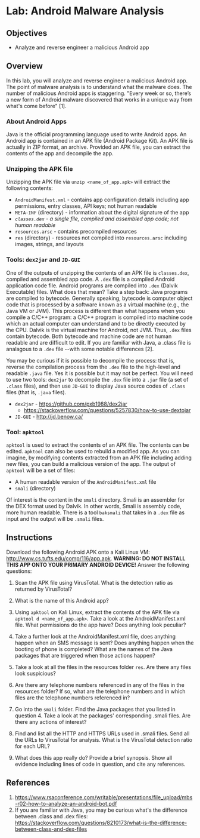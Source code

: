 # Lab: Android Malware Analysis

## Objectives
* Analyze and reverse engineer a malicious Android app

## Overview
In this lab, you will analyze and reverse engineer a malicious Android app.  The point of malware analysis is to understand what the malware does.  The number of malicious Android apps is staggering.  "Every week or so, there’s a new form of Android malware discovered that works in a unique way from what's come before" [1].

### About Android Apps
Java is the official programming language used to write Android apps.  An Android app is contained in an APK file (Android Package Kit).  An APK file is actually in ZIP format, an archive.  Provided an APK file, you can extract the contents of the app and decompile the app.

### Unzipping the APK file
Unzipping the APK file via `unzip <name_of_app.apk>` will extract the following contents:

* `AndroidManifest.xml` - contains app configuration details including app permissions, entry classes, API keys; not human readable
* `META-INF`  (directory) - information about the digital signature of the app
* _`classes.dex` - a single file, compiled and assembled app code; not human readable_
* `resources.arsc` - contains precompiled resources
* `res` (directory) - resources not compiled into `resources.arsc` including images, strings, and layouts

### Tools: `dex2jar` and `JD-GUI`
One of the outputs of unzipping the contents of an APK file is `classes.dex`, compiled and assembled app code.  A `.dex` file is a compiled Android application code file.  Android programs are compiled into `.dex` (Dalvik Executable) files.  What does that mean?  Take a step back: Java programs are compiled to bytecode.  Generally speaking, bytecode is computer object code that is processed by a software known as a virtual machine (e.g., the Java VM or JVM).  This process is different than what happens when you compile a C/C++ program: a C/C++ program is compiled into machine code which an actual computer can understand and to be directly executed by the CPU.  Dalvik is the virtual machine for Android, not JVM.  Thus, `.dex` files contain bytecode.  Both bytecode and machine code are not human readable and are difficult to edit.  If you are familiar with Java, a .class file is analagous to a `.dex` file --with some notable differences [2].

You may be curious if it is possible to decompile the process: that is, reverse the compilation process from the `.dex` file to the high-level and readable `.java` file.  Yes it is possible but it may not be perfect.  You will need to use two tools: `dex2jar` to decompile the `.dex` file into a `.jar` file (a set of `.class` files), and then use `JD-GUI` to display Java source codes of `.class` files (that is, `.java` files).

* `dex2jar` - https://github.com/pxb1988/dex2jar
  * https://stackoverflow.com/questions/5257830/how-to-use-dextojar
* `JD-GUI` - http://jd.benow.ca/

### Tool: `apktool`
`apktool` is used to extract the contents of an APK file.  The contents can be edited.  `apktool` can also be used to rebuild a modified app.  As you can imagine, by modifying contents extracted from an APK file including adding new files, you can build a malicious version of the app.  The output of `apktool` will be a set of files:

* A human readable version of the `AndroidManifest.xml` file
* `smali` (directory)

Of interest is the content in the `smali` directory.  Smali is an assembler for the DEX format used by Dalvik.  In other words, Smali is assembly code, more human readable.  There is a tool `baksmali` that takes in a `.dex` file as input and the output will be `.smali` files.

## Instructions

Download the following Android APK onto a Kali Linux VM: <a href="http://www.cs.tufts.edu/comp/116/app.apk">http://www.cs.tufts.edu/comp/116/app.apk</a>.  **WARNING: DO NOT INSTALL THIS APP ONTO YOUR PRIMARY ANDROID DEVICE!**  Answer the following questions:

1. Scan the APK file using VirusTotal.  What is the detection ratio as returned by VirusTotal?

2. What is the name of this Android app?

3. Using `apktool` on Kali Linux, extract the contents of the APK file via `apktool d <name_of_app.apk>`.  Take a look at the AndroidManifest.xml file.  What permissions do the app have?  Does anything look peculiar?

4. Take a further look at the AndroidManifest.xml file, does anything happen when an SMS message is sent?   Does anything happen when the booting of phone is completed?  What are the names of the Java packages that are triggered when those actions happen?

5. Take a look at all the files in the resources folder `res`.  Are there any files look suspicious?

6. Are there any telephone numbers referenced in any of the files in the resources folder?  If so, what are the telephone numbers and in which files are the telephone numbers referenced in?

7. Go into the `smali` folder.  Find the Java packages that you listed in question 4.  Take a look at the packages' corresponding .smali files.  Are there any actions of interest?

8. Find and list all the HTTP and HTTPS URLs used in .smali files.  Send all the URLs to VirusTotal for analysis.  What is the VirusTotal detection ratio for each URL?

9. What does this app really do?  Provide a brief synopsis.  Show all evidence including lines of code in question, and cite any references.

## References
1. https://www.rsaconference.com/writable/presentations/file_upload/mbs-r02-how-to-analyze-an-android-bot.pdf
2. If you are familiar with Java, you may be curious what's the difference between .class and .dex files: https://stackoverflow.com/questions/8210173/what-is-the-difference-between-class-and-dex-files